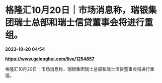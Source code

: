 # 格隆汇10月20日｜市场消息称，瑞银集团瑞士总部和瑞士信贷董事会将进行重组。

**2023-10-20 04:54**

**https://www.gelonghui.com/live/1254857**

格隆汇10月20日｜市场消息称，瑞银集团瑞士总部和瑞士信贷董事会将进行重组。